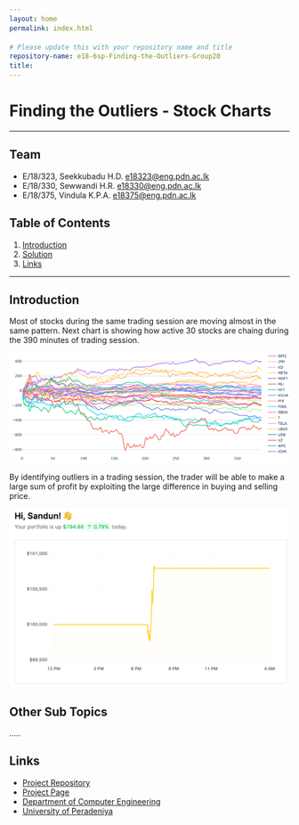 ```yaml
---
layout: home
permalink: index.html

# Please update this with your repository name and title
repository-name: e18-6sp-Finding-the-Outliers-Group20
title:
---
```


[comment]: # "This is the standard layout for the project, but you can clean this and use your own template"

# Finding the Outliers - Stock Charts

---




## Team
-  E/18/323, Seekkubadu H.D. [e18323@eng.pdn.ac.lk](mailto:e18323@eng.pdn.ac.lk)
-  E/18/330, Sewwandi H.R. [e18330@eng.pdn.ac.lk](mailto:e18330@eng.pdn.ac.lk)
-  E/18/375, Vindula K.P.A. [e18375@eng.pdn.ac.lk](mailto:e18375@eng.pdn.ac.lk)

## Table of Contents
1. [Introduction](#introduction)
2. [Solution](#other-sub-topics)
3. [Links](#links)

---

## Introduction

Most of stocks during the same trading session are moving almost in the same pattern.
Next chart is showing how active 30 stocks are chaing during the 390 minutes of trading session.

![image1](./images/image1.png)

By identifying outliers in a trading session, the trader will be able to make a large sum of profit by exploiting the large difference in buying and selling price.

![image2](./images/image2.png)

## Other Sub Topics

.....

## Links

- [Project Repository](https://github.com/cepdnaclk/e18-6sp-Finding-the-Outliers-Group20/)
- [Project Page](https://cepdnaclk.github.io/e18-6sp-Finding-the-Outliers-Group20/)
- [Department of Computer Engineering](http://www.ce.pdn.ac.lk/)
- [University of Peradeniya](https://eng.pdn.ac.lk/)


[//]: # (Please refer this to learn more about Markdown syntax)
[//]: # (https://github.com/adam-p/markdown-here/wiki/Markdown-Cheatsheet)
